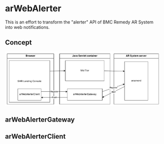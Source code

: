 # arWebAlerter

This is an effort to transform the "alerter" API of BMC Remedy AR System into web notifications.

## Concept

![architecture](https://github.com/macmorning/arWebAlerter/blob/master/doc/arWebAlerter.png "arWebAlerter architecture")


## arWebAlerterGateway


## arWebAlerterClient
